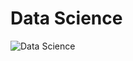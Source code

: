 # Data Science

![Data Science](https://image.freepik.com/free-vector/data-scientist-specialist-extract-knowledge-insights-from-data-data-science-analytics-machine-learning-control-big-data-analytics-concept-bright-vibrant-violet-isolated-illustration_335657-244.jpg)
